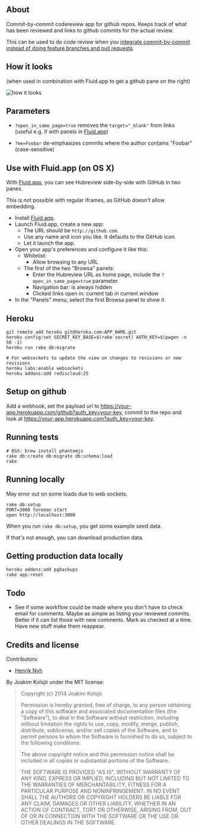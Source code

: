 ## About

Commit-by-commit codereview app for github repos. Keeps track of what has been reviewed and links to github commits for the actual review.

This can be used to do code review when you [integrate commit-by-commit instead of doing feature branches and pull requests](http://thepugautomatic.com/2014/02/code-review/).

## How it looks

(when used in combination with Fluid.app to get a github pane on the right)

![how it looks](http://cl.ly/image/1x0W0V2m2c3A/Screen%20Shot%202014-03-07%20at%208.06.08%20PM.png)

## Parameters

* `?open_in_same_page=true` removes the `target="_blank"` from links (useful e.g. if with panels in [Fluid.app](http://fluidapp.com/))

* `?me=Foobar` de-emphasizes commits where the author contains "Foobar" (case-sensitive)

## Use with Fluid.app (on OS X)

With [Fluid.app](http://fluidapp.com/), you can see Hubreview side-by-side with GitHub in two panes.

This is not possible with regular iframes, as GitHub doesn't allow embedding.

* Install [Fluid.app](http://fluidapp.com/).
* Launch Fluid.app, create a new app:
  * The URL should be `http://github.com`.
  * Use any name and icon you like. It defaults to the GitHub icon.
  * Let it launch the app.
* Open your app's preferences and configure it like this:
  * Whitelist:
    * Allow browsing to any URL
  * The first of the two "Browsa" panels:
    * Enter the Hubreview URL as home page, include the `?open_in_same_page=true` parameter.
    * Navigation bar: is always hidden
    * Clicked links open in: current tab in current window
* In the "Panels" menu, select the first Browsa panel to show it


## Heroku

    git remote add heroku git@heroku.com:APP_NAME.git
    heroku config:set SECRET_KEY_BASE=$(rake secret) AUTH_KEY=$(pwgen -n 50 -1)
    heroku run rake db:migrate

    # For websockets to update the view on changes to revisions or new revisions
    heroku labs:enable websockets
    heroku addons:add rediscloud:25

## Setup on github

Add a webhook, set the payload url to https://your-app.herokuapp.com/github?auth_key=your-key, commit to the repo and look at https://your-app.herokuapp.com?auth_key=your-key.

## Running tests

    # OSX: brew install phantomjs
    rake db:create db:migrate db:schema:load
    rake

## Running locally

May error out on some loads due to web sockets.

    rake db:setup
    PORT=3000 foreman start
    open http://localhost:3000

When you run `rake db:setup`, you get some example seed data.

If that's not enough, you can download production data.

## Getting production data locally

    heroku addons:add pgbackups
    rake app:reset

## Todo

* See if some workflow could be made where you don't have to check email for comments. Maybe as simple as listing your reviewed commits. Better if it can list those with new comments. Mark as checked at a time. Have new stuff make them reappear.

## Credits and license

Contributors:

* [Henrik Nyh](https://github.com/henrik)

By Joakim Kolsjö under the MIT license:

>  Copyright (c) 2014 Joakim Kolsjö
>
>  Permission is hereby granted, free of charge, to any person obtaining a copy
>  of this software and associated documentation files (the "Software"), to deal
>  in the Software without restriction, including without limitation the rights
>  to use, copy, modify, merge, publish, distribute, sublicense, and/or sell
>  copies of the Software, and to permit persons to whom the Software is
>  furnished to do so, subject to the following conditions:
>
>  The above copyright notice and this permission notice shall be included in
>  all copies or substantial portions of the Software.
>
>  THE SOFTWARE IS PROVIDED "AS IS", WITHOUT WARRANTY OF ANY KIND, EXPRESS OR
>  IMPLIED, INCLUDING BUT NOT LIMITED TO THE WARRANTIES OF MERCHANTABILITY,
>  FITNESS FOR A PARTICULAR PURPOSE AND NONINFRINGEMENT. IN NO EVENT SHALL THE
>  AUTHORS OR COPYRIGHT HOLDERS BE LIABLE FOR ANY CLAIM, DAMAGES OR OTHER
>  LIABILITY, WHETHER IN AN ACTION OF CONTRACT, TORT OR OTHERWISE, ARISING FROM,
>  OUT OF OR IN CONNECTION WITH THE SOFTWARE OR THE USE OR OTHER DEALINGS IN
>  THE SOFTWARE.
